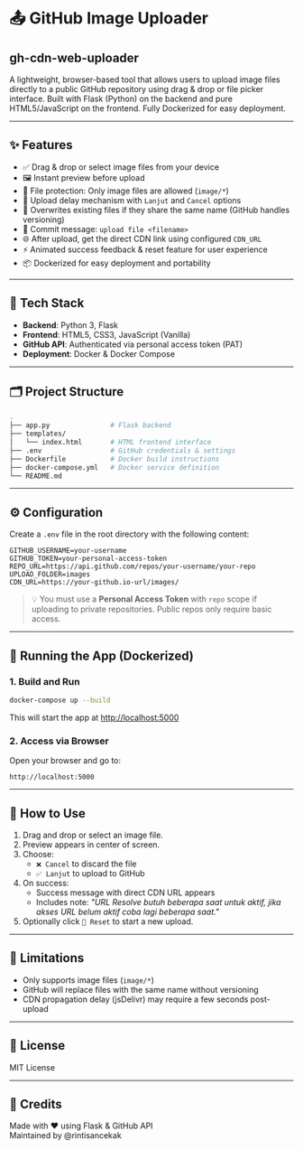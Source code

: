 
# 📤 GitHub Image Uploader
## gh-cdn-web-uploader
A lightweight, browser-based tool that allows users to upload image files directly to a public GitHub repository using drag & drop or file picker interface. Built with Flask (Python) on the backend and pure HTML5/JavaScript on the frontend. Fully Dockerized for easy deployment.

---

## ✨ Features

- ✅ Drag & drop or select image files from your device
- 🖼️ Instant preview before upload
- 🚫 File protection: Only image files are allowed (`image/*`)
- 🧠 Upload delay mechanism with `Lanjut` and `Cancel` options
- 🔁 Overwrites existing files if they share the same name (GitHub handles versioning)
- 💬 Commit message: `upload file <filename>`
- 🌐 After upload, get the direct CDN link using configured `CDN_URL`
- ⚡ Animated success feedback & reset feature for user experience
- 📦 Dockerized for easy deployment and portability

---

## 🔧 Tech Stack

- **Backend**: Python 3, Flask
- **Frontend**: HTML5, CSS3, JavaScript (Vanilla)
- **GitHub API**: Authenticated via personal access token (PAT)
- **Deployment**: Docker & Docker Compose

---

## 🗂️ Project Structure

```bash
.
├── app.py               # Flask backend
├── templates/
│   └── index.html       # HTML frontend interface
├── .env                 # GitHub credentials & settings
├── Dockerfile           # Docker build instructions
├── docker-compose.yml   # Docker service definition
└── README.md
```

---

## ⚙️ Configuration

Create a `.env` file in the root directory with the following content:

```env
GITHUB_USERNAME=your-username
GITHUB_TOKEN=your-personal-access-token
REPO_URL=https://api.github.com/repos/your-username/your-repo
UPLOAD_FOLDER=images
CDN_URL=https://your-github.io-url/images/
```

> 💡 You must use a **Personal Access Token** with `repo` scope if uploading to private repositories. Public repos only require basic access.

---

## 🚀 Running the App (Dockerized)

### 1. Build and Run

```bash
docker-compose up --build
```

This will start the app at [http://localhost:5000](http://localhost:5000)

### 2. Access via Browser

Open your browser and go to:

```
http://localhost:5000
```

---

## 🧪 How to Use

1. Drag and drop or select an image file.
2. Preview appears in center of screen.
3. Choose:
   - `❌ Cancel` to discard the file
   - `✅ Lanjut` to upload to GitHub
4. On success:
   - Success message with direct CDN URL appears
   - Includes note: *"URL Resolve butuh beberapa saat untuk aktif, jika akses URL belum aktif coba lagi beberapa saat."*
5. Optionally click `🔄 Reset` to start a new upload.

---


## 🚧 Limitations

- Only supports image files (`image/*`)
- GitHub will replace files with the same name without versioning
- CDN propagation delay (jsDelivr) may require a few seconds post-upload

---

## 📜 License

MIT License

---

## 🙏 Credits

Made with ❤️ using Flask & GitHub API  
Maintained by @rintisancekak